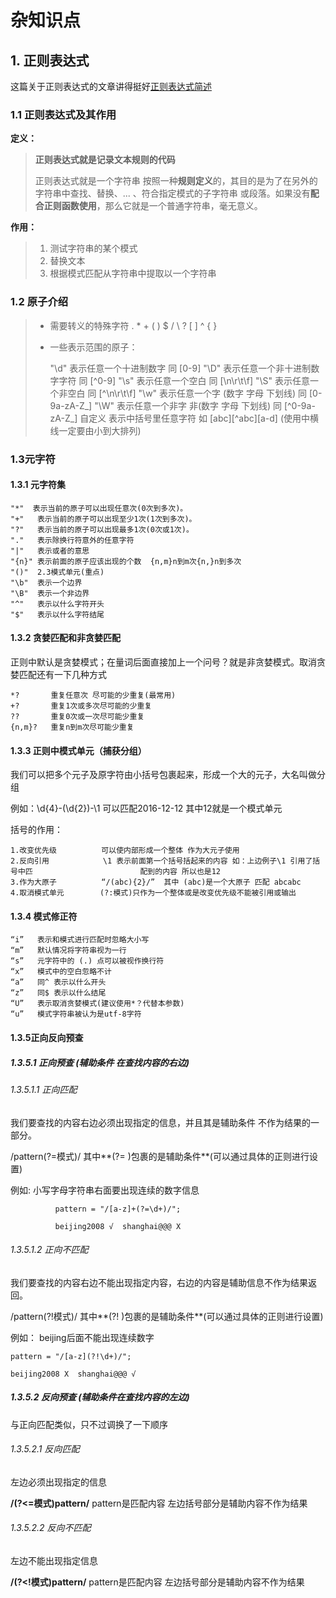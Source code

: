 # 杂知识点
## 1. 正则表达式
这篇关于正则表达式的文章讲得挺好[正则表达式简述](https://www.cnblogs.com/daimajie/p/6891793.html)
### 1.1 正则表达式及其作用
**定义：**
> **正则表达式就是记录文本规则的代码**
>
> 正则表达式就是一个字符串 按照一种**规则定义**的，其目的是为了在另外的字符串中查找、替换、... 、符合指定模式的子字符串 或段落。如果没有**配合正则函数使用**，那么它就是一个普通字符串，毫无意义。

**作用：**
> 1. 测试字符串的某个模式
> 2. 替换文本
> 3. 根据模式匹配从字符串中提取以一个字符串

### 1.2 **原子介绍**
> - 需要转义的特殊字符 .  *  +  ( )  $  /  \  ?  [  ]  ^  {  }    
>
> - 一些表示范围的原子：
>
>   "\d"   表示任意一个十进制数字             同 [0-9]
>   "\D"   表示任意一个非十进制数字字符       同 [^0-9]
>   "\s"   表示任意一个空白                   同 [\n\r\t\f]
>   "\S"   表示任意一个非空白                 同 [^\n\r\t\f]
>   "\w"   表示任意一个字  (数字 字母 下划线) 同 [0-9a-zA-Z_]
>   "\W"   表示任意一个非字  非(数字 字母 下划线)   同 [^0-9a-zA-Z_]
>   自定义  表示中括号里任意字符           如 [abc][^abc][a-d] (使用中横线一定要由小到大排列)

### 1.3**元字符**

#### 1.3.1  元字符集
```
"*"  表示当前的原子可以出现任意次(0次到多次)。
"+"   表示当前的原子可以出现至少1次(1次到多次)。
"?"   表示当前的原子可以出现最多1次(0次或1次)。
"."   表示除换行符意外的任意字符
"|"   表示或者的意思
"{n}" 表示前面的原子应该出现的个数  {n,m}n到m次{n,}n到多次
"()"  2.3模式单元(重点)
"\b"  表示一个边界
"\B"  表示一个非边界
"^"   表示以什么字符开头
"$"   表示以什么字符结尾
```

#### 1.3.2 贪婪匹配和非贪婪匹配
正则中默认是贪婪模式；在量词后面直接加上一个问号？就是非贪婪模式。取消贪婪匹配还有一下几种方式

```
*?       重复任意次 尽可能的少重复(最常用)
+?       重复1次或多次尽可能的少重复
??       重复0次或一次尽可能少重复
{n,m}?   重复n到m次尽可能少重复
```

#### 1.3.3 正则中模式单元（捕获分组）

我们可以把多个元子及原字符由小括号包裹起来，形成一个大的元子，大名叫做分组

例如：\d{4}-(\d{2})-\1 可以匹配2016-12-12 其中12就是一个模式单元

括号的作用：

```
1.改变优先级          可以使内部形成一个整体 作为大元子使用
2.反向引用            \1 表示前面第一个括号括起来的内容 如：上边例子\1 引用了括号中匹                        配到的内容 所以也是12
3.作为大原子          “/(abc){2}/”  其中 (abc)是一个大原子 匹配 abcabc
4.取消模式单元        (?:模式)只作为一个整体或是改变优先级不能被引用或输出
```

#### 1.3.4  模式修正符

```
“i”   表示和模式进行匹配时忽略大小写
“m”   默认情况将字符串视为一行
“s”   元字符中的 (.) 点可以被视作换行符
“x”   模式中的空白忽略不计
“a”   同^ 表示以什么开头
“z”   同$ 表示以什么结尾
“U”   表示取消贪婪模式(建议使用*？代替本参数)
“u”   模式字符串被认为是utf-8字符
```

#### 1.3.5正向反向预查

##### 1.3.5.1 正向预查 (辅助条件 在查找内容的右边)

###### 1.3.5.1.1 正向匹配

我们要查找的内容右边必须出现指定的信息，并且其是辅助条件 不作为结果的一部分。

/pattern(?=模式)/ 其中**(?= )包裹的是辅助条件**(可以通过具体的正则进行设置)

例如: 小写字母字符串右面要出现连续的数字信息

```
          pattern = "/[a-z]+(?=\d+)/";

          beijing2008 √  shanghai@@@ X
```

###### 1.3.5.1.2 正向不匹配

我们要查找的内容右边不能出现指定内容，右边的内容是辅助信息不作为结果返回。

/pattern(?!模式)/ 其中**(?! )包裹的是辅助条件**(可以通过具体的正则进行设置)

例如： beijing后面不能出现连续数字

```
pattern = "/[a-z](?!\d+)/";

beijing2008 X  shanghai@@@ √
```

##### 1.3.5.2 反向预查 (辅助条件在查找内容的左边)

与正向匹配类似，只不过调换了一下顺序

###### 1.3.5.2.1 反向匹配

左边必须出现指定的信息

**/(?<=模式)pattern/** pattern是匹配内容 左边括号部分是辅助内容不作为结果

###### 1.3.5.2.2 反向不匹配

左边不能出现指定信息

**/(?<!模式)pattern/** pattern是匹配内容 左边括号部分是辅助内容不作为结果